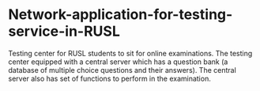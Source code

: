 # Network-application-for-testing-service-in-RUSL
Testing center for RUSL students to sit for online examinations. The testing center equipped with a central server which has a question bank (a database of multiple choice questions and their answers). The central server also has set of functions to perform in the examination.
